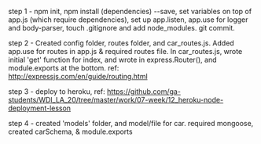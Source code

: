 step 1 - npm init, npm install (dependencies) --save, set variables on top of app.js (which require dependencies), set up app.listen, app.use for logger and body-parser, touch .gitignore and add node_modules. git commit.

step 2 - Created config folder, routes folder, and car_routes.js.  Added app.use for routes in app.js & required routes file. In car_routes.js, wrote initial 'get' function for index, and wrote in express.Router(), and module.exports at the bottom. ref: http://expressjs.com/en/guide/routing.html

step 3 - deploy to heroku, ref: https://github.com/ga-students/WDI_LA_20/tree/master/work/07-week/12_heroku-node-deployment-lesson

step 4 - created 'models' folder, and model/file for car. required mongoose, created carSchema, & module.exports